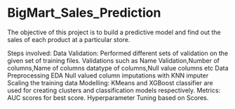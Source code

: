 # BigMart_Sales_Prediction
The objective of this project is to build a predictive model and find out the sales of each product at a particular store.


Steps involved:
Data Validation: Performed different sets of validation on the given set of training files. Validations such as Name Validation,Number of columns,Name of columns datatype of columns,Null value columns etc
Data Preprocessing
EDA
Null valued column imputations with KNN imputer
Scaling the training data
Modelling: KMeans and XGBoost classifier are used for creating clusters and classification models respectively.
Metrics: AUC scores for best score.
Hyperparameter Tuning based on Scores.
